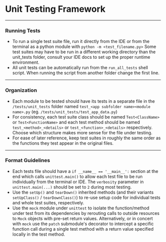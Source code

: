 # Unit Testing Framework

---
### Running Tests
- To run a single test suite file, run it directly from the IDE or from the terminal as a python module with `python -m <test_filename.py>` Some test suites may have to be run in a different working directory than the unit_tests folder, consult your IDE docs to set up the proper runtime environment.
- All unit tests can be automatically run from the `run_all_tests` shell script. When running the script from another folder change the first line.

---
### Organization
- Each module to be tested should have its tests in a separate file in the  `/tests/unit_tests` folder named `test_<app subfolder name><module name>.py` (eg. `/tests/unit_tests/test_app_data.py`)
- For consistency, each test suite class should be named `Test<ClassName>` or `Test<FunctionName>` and each test method should be named `test_<method>_<details>` or `test_<function>_<details>` respectively. Choose which structure makes more sense for the file under testing.
- For ease of later reference, keep test suites in roughly the same order as the functions they test appear in the original files.

---
### Format Guidelines
- Each tests file should have a `if __name__ == '__main__':` section at the end which calls `unittest.main()` to allow each test file to be run individually from the terminal or IDE. The `verbosity` parameter in `unittest.main(...)` should be set to `2` during most testing.
- Use the `setUp()` and `tearDown()` inherited methods (and their variants `setUpClass()` / `tearDownClass()`) to re-use setup code for individual tests and whole test suites, respectively.
- Use the `mock` module under `unittest` to isolate the function/method under test from its dependencies by rerouting calls to outside resources to `Mock` objects with pre-set return values. Alternatively, or in concert with `mock` use the `patch` submodule's decorator to intercept a specific function call during a single test method with a return value specified locally in the test method.